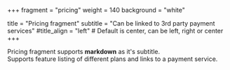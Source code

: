 +++
fragment = "pricing"
weight = 140
background = "white"

title = "Pricing fragment"
subtitle = "Can be linked to 3rd party payment services"
#title_align = "left" # Default is center, can be left, right or center
+++

Pricing fragment supports **markdown** as it's subtitle.  
Supports feature listing of different plans and links to a payment service.
